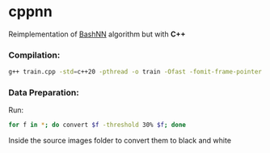 # cppnn
Reimplementation of [BashNN](https://github.com/avada-z/BashNN) algorithm but with **C++**

### Compilation:
```sh
g++ train.cpp -std=c++20 -pthread -o train -Ofast -fomit-frame-pointer -flto -march=native -mtune=native -I /path/to/opencv4/ -lopencv_core -lopencv_imgcodecs
```

### Data Preparation:
Run:
```sh
for f in *; do convert $f -threshold 30% $f; done
```
Inside the source images folder to convert them to black and white
